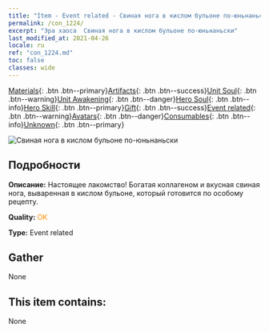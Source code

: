 ```yaml
---
title: "Item - Event related - Свиная нога в кислом бульоне по-юньнаньски"
permalink: /con_1224/
excerpt: "Эра хаоса  Свиная нога в кислом бульоне по-юньнаньски"
last_modified_at: 2021-04-26
locale: ru
ref: "con_1224.md"
toc: false
classes: wide
---
```

 [Materials](/ItemsRU/){: .btn .btn--primary}[Artifacts](/ItemsRU/Artifacts/){: .btn .btn--success}[Unit Soul](/ItemsRU/UnitSoul/){: .btn .btn--warning}[Unit Awakening](/ItemsRU/UnitAwakening/){: .btn .btn--danger}[Hero Soul](/ItemsRU/HeroSoul/){: .btn .btn--info}[Hero Skill](/ItemsRU/HeroSkill/){: .btn .btn--primary}[Gift](/ItemsRU/Gift/){: .btn .btn--success}[Event related](/ItemsRU/Events/){: .btn .btn--warning}[Avatars](/ItemsRU/Avatars/){: .btn .btn--danger}[Consumables](/ItemsRU/Consumables/){: .btn .btn--info}[Unknown](/ItemsRU/Unknown/){: .btn .btn--primary}

 ![Свиная нога в кислом бульоне по-юньнаньски](/images/t/i_81531111.png)

## Подробности
 **Описание:** Настоящее лакомство! Богатая коллагеном и вкусная свиная нога, вываренная в кислом бульоне, который готовится по особому рецепту.

 **Quality:** <span style="color: #FF8C00">OK</span>

 **Type:** Event related

## Gather

  None

## This item contains:

  None

